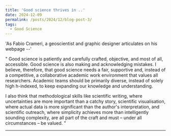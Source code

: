 ```yaml
---
title: 'Good science thrives in ..'
date: 2024-12-09
permalink: /posts/2024/12/blog-post-3/
tags:
  - Good Science
---
```


'As Fabio Crameri, a geoscientist and graphic designer articulates on his webpage --'

" Good science is patiently and carefully crafted, objective, and most of all, accessible. Good science is also making and acknowledging mistakes. I believe, therefore, that good science needs a fair, supportive and, instead of a competitive, a collaborative academic work environment that values all researchers. Academic teams should be primarily diverse, instead of solely high h-indexed, to keep expanding our knowledge and understanding. 

I also think that methodological skills like scientific writing, where uncertainties are more important than a catchy story, scientific visualisation, where actual data is more significant than the author's interpretation, and scientific outreach, where simplicity achieves more than intelligently sounding complexity, are all part of the craft and must – under all circumstances – be valued. "

------
